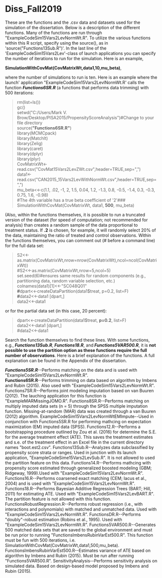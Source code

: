 # Diss_Fall2019
<p>These are the functions and the .csv data and datasets used for the simulation of the dissertation. Below is a description of the different functions. Many of the functions are run through "ExampleCodeSim15Vars2LevNormWt.R". To utilize the various functions within this R script, specify using the source(), as in 'source("Functions13Sub.R")'. In the last line of the 'ExampleCodeSim15Vars2Lev'-class of launch applications you can specify the number of iterations to run for the simulation. Here is an example,</p>
<p> <strong>SimulationWithCovMat(CovMatrixWt,data1,10,mu_beta)</strong>,</p> 

<p>where the number of simulations to run is ten. Here is an example where the launch' application "ExampleCodeSim15Vars2LevlNormWt.R' calls the function <strong><i>Functions6SR.R</i></strong> (a functions that performs data trimming) with 500 iterations:</p>

>rm(list=ls())<br>
>gc()<br>
>setwd("C:/Users/Mark V. Brow/Desktop/PISA2015/PropensityScoreAnalysis")#Change to your file directory<br>
>source(<strong>"Functions6SR.R"</strong>)<br>
>library(MCMCpack)<br>
>library(MatchIt)<br>
>library(Zelig)<br>
>library(caret)<br>
>library(dplyr)<br>
>library(plyr)<br>
>CovMatrixWt<-read.csv("CovMat15Vars2LevZWt.csv",header=TRUE,sep=",")<br>
>data1<-read.csv("CAN2015_15Vars2LevWithNormWt.csv",header=TRUE,sep=",")<br>
>mu_beta<<-c(1.1, .02, -1, 2, 1.5, 0.04, 1.2, -1.3, 0.8, -0.5, -1.4, 0.3, -0.3, 0.75, 1.6, -0.98)<br>
>#The 4th variable has a true beta coefficient of '2'###<br>
>SimulationWithCovMat(CovMatrixWt, data1, <strong>500</strong>, mu_beta)<br> 
<p>(Also, within the functions themselves, it is possible to run a truncated version of the dataset (for speed of computation; not recommended for analysis) than creates a random sample of the data proportional to treatment status. If <strong>.2</strong> is chosen, for example, it will randomly select 20% of the data, maintaining the ratio of treated and control observations. Within the functions themselves, you can comment out (# before a command line) for the full data set:</p>
<blockquote>
S2<<-as.matrix(CovMatrixWt,nrow=nrow(CovMatrixWt),ncol=ncol(CovMatrixWt))<br>
#S2<<-as.matrix(CovMatrixWt,nrow=5,ncol=5)<br>
set.seed(6)#ensures same results for random components (e.g., partitioning data, random variable selection, etc.)<br>
colnames(data1)[1]<<-"SC048Q01"<br>
<strong>#</strong>dpart<<-createDataPartition(data1$treat, p=0.2, list=F)<br>
<strong>#</strong>data2<<-data1 [dpart,]<br>
data2<<-data1<br>
</blockquote>
or for the partial data set (in this case, 20 percent):<br>
<blockquote>
dpart<<-createDataPartition(data1$treat, <strong>p=0.2</strong>, list=F)<br>
data2<<-data1 [dpart,]<br>
#data2<<-data1<br>
</blockquote>
<p>Search the function themselves to find these lines. With some functions, e.g.,<strong><i> Functions13Sub.R</strong></i>, <strong><i>Functions18.R</strong></i>, and<strong><i> Functions5VAR500.R</strong></i>, it is <strong>not possible to use the partition option as these functions require the full number of observations</strong>. Here is a brief explanation of the functions. A full explanation can be found in the Appendix of the dissertation.</p>
<strong><i>Functions5SR.R</strong></i>--Performs matching on the data and is used with "ExampleCodeSim15Vars2LevNormWt.R".<br>
<strong>Functions6SR.R</strong>--Performs trimming on data based on algorithm by Imbens and Rubin (2015). Also used with  
    "ExampleCodeSim15Vars2LevNormWt.R".<br>
Functions7SR.R--Performs joint modeling imputation based on van Buuren (2012). The lauching application for this function is "ExampleMARMissingJOMO.R".
Functions8SR.R--Performs matching on multiply imputed data sets (n = 5) through the SPSS multiple imputation function. Missing-at-random (MAR) data was created through a van Buuren (2012) algorithm.
ExampleCodeSim15Vars2LevNormWtEMImpute--Used in conjunction with Functions5SR.R for performing mathcing on expectation maximization (EM) imputed data (SPSS). 
Functions12.R--Performs a bootstrapping procedure outlined by Zou et al. (2016) for determine the S.E. for the average treatment effect (ATE). This saves the treatment estimates and s.e. of the treatment effect in an Excel file in the current directory names "boot.est2.csv".
Functions13Sub.R--Analyzes data subclassified by propensity score strata or ranges. Used in junction with its launch application, "ExampleCodeSime15Vars2LevSub.R". It is not allowed to used the partition feature on this data.
Functions14.R--Performs mathcing with propensity score estimated through generalized boosted modeling (GBM; Ridgeway, 1999).Used with "ExampleCodeSim15Vars2LevNormWt.R".
Functions16.R--Performs coarsened exact matching (CEM; Iacus et al., 2004) and is used with "ExampleCodeSim15Vars2LevNormWt.R".
Functions18.R--Performs Bayesian Additive Regression Trees (BART; Hill, 2011) for estimating ATE. Used with "ExampleCodeSim15Vars2LevBART.R". The partition feature is not allowed with this function.
FunctionsRobustRegression.R--Performs robust regression (i.e., with interactions and polynomials) with matched and unmatched data. Used with "ExampleCodeSim15Vars2LevNormWt.R".
FunctionsDR.R--Performs "doubly"-robust estimation (Robins et al., 1995). Used with "ExampleCodeSim15Vars2LevNormWt.R".
Functions5VAR500.R--Generates 500 matched data sets that are saved to the global environment and must be run prior to running "FunctionsImbensRubinVarEst500.R". This function must be fun with 500 iterations, i.e. SimulationWithCovMat(CovMatrixWt,data1,500,mu_beta). 
FunctionsImbensRubinVarEst500.R--Estimates variance of ATE based on algorithm by Imbens and Rubin (2015). Must be run after running "Functions5VAR500.R".
SensitivityAnalysis--Performs sensitivity analysis on simulated data. Based on design-based model proposed by Imbens and Rubin (2015).
